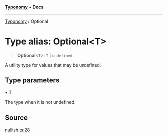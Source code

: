 [**Typonomy**](../README.md) • **Docs**

***

[Typonomy](../globals.md) / Optional

# Type alias: Optional\<T\>

> **Optional**\<`T`\>: `T` \| `undefined`

A utility type for values that may be undefined.

## Type parameters

• **T**

The type when it is not undefined.

## Source

[nullish.ts:28](https://github.com/softcraft-development/typonomy/blob/765a39464ce76242064341d502188569b9fd202c/src/nullish.ts#L28)
